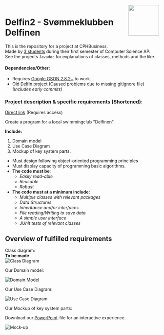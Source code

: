 <img align="right" width="100" height="100" src="https://i.imgur.com/aFsVizT.png">  
 
Delfin2 - Svømmeklubben Delfinen
======
This is the repository for a project at CPHBusiness.  
Made by [3 students](https://github.com/Castau/Delfin2/graphs/contributors) during their first semester of Computer Science AP.  
See the projects `Javadoc` for explanations of classes, methods and the like.

#### Dependencies/Other:
- Requires [Google GSON 2.8.2+](https://repo1.maven.org/maven2/com/google/code/gson/gson/2.8.2/) to work.  
- [Old Delfin project](https://github.com/Castau/Delfin) (Caused problems due to missing gitIgnore file)   
*(Includes early commits)*  

### Project description & specific requirements (Shortened):  

[Direct link](https://efif.sharepoint.com/:w:/r/sites/cph/Lyngby/_layouts/15/Doc.aspx?sourcedoc=%7B6BCD48A4-8F02-4A94-AD3E-B30BC6287167%7D&file=Delfinen.docx&action=default&mobileredirect=true) (Requires access)

Create a program for a local swimmingclub "Delfinen".

**Include:**
1. Domain model
2. Use Case Diagram
3. Mockup of key system parts.

* Must design following object-oriented programming principles
* Must display capacity of programming basic algorithms. 
 * **The code must be**:
    * *Easily read-able*  
    * *Reusable*  
    * *Robust*  
 * **The code must at a minimum include:**
     * *Multiple classes with relevant packages*
     * *Data Structures*
     * *Inheritance and/or interfaces*
     * *File reading/Writing to save data*
     * *A simple user interface*
     * *JUnit tests of relevant classes*

Overview of fulfilled requirements
------
Class diagram:  
**To be made**  
![Class Diagram]()


<p align="center">
 
 Our Domain model:
 
 ![Domain Model](https://imgur.com/ZG5Pssg.png)

Our Use Case Diagram:

![Use Case Diagram](https://imgur.com/lPxROz3.png)

Our Mockup of key system parts: 

Download our [PowerPoint](https://www.dropbox.com/s/5vweheudzo8f874/MockUp.pptx?dl=0)-file for an interactive experience.

![Mock-up](https://imgur.com/wFdWGYf.png)

</p>
